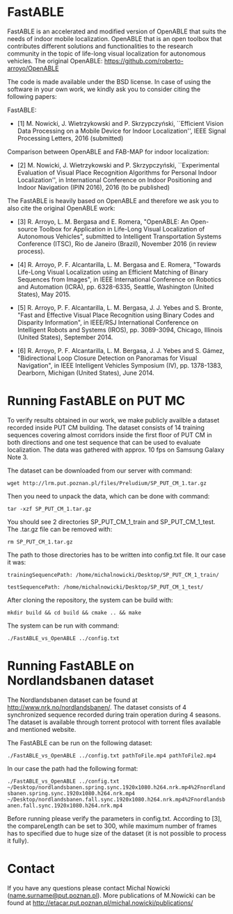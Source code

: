 # FastABLE

FastABLE is an accelerated and modified version of OpenABLE that suits the needs of indoor mobile localization. OpenABLE that is an open toolbox that contributes different solutions and functionalities to the research community in the topic of life-long visual localization for autonomous vehicles. The original OpenABLE: https://github.com/roberto-arroyo/OpenABLE

The code is made available under the BSD license. In case of using the software in your own work, we kindly ask you to consider citing the following papers:

FastABLE:
* [1] M. Nowicki, J. Wietrzykowski and P. Skrzypczyński, ``Efficient Vision Data Processing on a Mobile Device for Indoor Localization'', IEEE Signal Processing Letters, 2016 (submitted)

Comparison between OpenABLE and FAB-MAP for indoor localization:
* [2] M. Nowicki, J. Wietrzykowski and P. Skrzypczyński, ``Experimental Evaluation of Visual Place Recognition Algorithms for Personal Indoor Localization'', in International Conference on Indoor Positioning and Indoor Navigation (IPIN 2016), 2016 (to be published)

The FastABLE is heavily based on OpenABLE and therefore we ask you to also cite the original OpenABLE work:

* [3] R. Arroyo, L. M. Bergasa and E. Romera, "OpenABLE: An Open-source Toolbox for Application in Life-Long Visual Localization of Autonomous Vehicles", submitted to Intelligent Transportation Systems Conference (ITSC), Rio de Janeiro (Brazil), November 2016 (in review process).

* [4] R. Arroyo, P. F. Alcantarilla, L. M. Bergasa and E. Romera, "Towards Life-Long Visual Localization using an Efficient Matching of Binary Sequences from Images", in IEEE International Conference on Robotics and Automation (ICRA), pp. 6328-6335, Seattle, Washington (United States), May 2015.

* [5] R. Arroyo, P. F. Alcantarilla, L. M. Bergasa, J. J. Yebes and S. Bronte, "Fast and Effective Visual Place Recognition using Binary Codes and Disparity Information", in IEEE/RSJ International Conference on Intelligent Robots and Systems (IROS), pp. 3089-3094, Chicago, Illinois (United States), September 2014.

* [6] R. Arroyo, P. F. Alcantarilla, L. M. Bergasa, J. J. Yebes and S. Gámez, "Bidirectional Loop Closure Detection on Panoramas for Visual Navigation", in IEEE Intelligent Vehicles Symposium (IV), pp. 1378-1383, Dearborn, Michigan (United States), June 2014.



# Running FastABLE on PUT MC

To verify results obtained in our work, we make publicly availble a dataset recorded inside PUT CM building. The dataset consists of 14 training sequences covering almost corridors inside the first floor of PUT CM in both directions and one test sequence that can be used to evaluate localization. The data was gathered with approx. 10 fps on Samsung Galaxy Note 3.

The dataset can be downloaded from our server with command:

`wget http://lrm.put.poznan.pl/files/Preludium/SP_PUT_CM_1.tar.gz`

Then you need to unpack the data, which can be done with command:

`tar -xzf SP_PUT_CM_1.tar.gz`

You should see 2 directories SP_PUT_CM_1_train and SP_PUT_CM_1_test. The .tar.gz file can be removed with:

`rm SP_PUT_CM_1.tar.gz`

The path to those directories has to be written into config.txt file. It our case it was:

```
trainingSequencePath: /home/michalnowicki/Desktop/SP_PUT_CM_1_train/

testSequencePath: /home/michalnowicki/Desktop/SP_PUT_CM_1_test/
```

After cloning the repository, the system can be build with:

`mkdir build && cd build && cmake .. && make`

The system can be run with command:

`./FastABLE_vs_OpenABLE ../config.txt`


# Running FastABLE on Nordlandsbanen dataset

The Nordlandsbanen dataset can be found at http://www.nrk.no/nordlandsbanen/. The dataset consists of 4 synchronized sequence recorded during train operation during 4 seasons. The dataset is available through torrent protocol with torrent files available and mentioned website.

The FastABLE can be run on the following dataset:

`./FastABLE_vs_OpenABLE ../config.txt pathToFile.mp4 pathToFile2.mp4`

In our case the path had the following format:

`./FastABLE_vs_OpenABLE ../config.txt ~/Desktop/nordlandsbanen.spring.sync.1920x1080.h264.nrk.mp4%2Fnordlandsbanen.spring.sync.1920x1080.h264.nrk.mp4 ~/Desktop/nordlandsbanen.fall.sync.1920x1080.h264.nrk.mp4%2Fnordlandsbanen.fall.sync.1920x1080.h264.nrk.mp4`

Before running please verify the parameters in config.txt. According to [3], the compareLength can be set to 300, while maximum number of frames has to specified due to huge size of the dataset (it is not possible to process it fully).

# Contact

If you have any questions please contact Michal Nowicki (name.surname@put.poznan.pl). More publications of M.Nowicki can be found at http://etacar.put.poznan.pl/michal.nowicki/publications/

